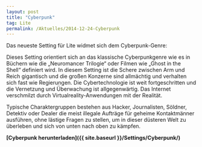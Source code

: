 ```yaml
---
layout: post
title: "Cyberpunk"
tag: Lite
permalink: /Aktuelles/2014-12-24-Cyberpunk
---
```


Das neueste Setting für Lite widmet sich dem Cyberpunk-Genre:

Dieses Setting orientiert sich an das klassische Cyberpunkgenre wie es in Büchern wie die &bdquo;Neuromancer Trilogie&ldquo; oder Filmen wie &bdquo;Ghost in the Shell&ldquo; definiert wird. In diesem Setting ist die Schere zwischen Arm und Reich gigantisch und die großen Konzerne sind allmächtig und verhalten sich fast wie Regierungen. Die Cybertechnologie ist weit fortgeschritten und die Vernetzung und Überwachung ist allgegenwärtig. Das Internet verschmilzt durch Virtualreality-Anwendungen mit der Realität.

Typische Charaktergruppen bestehen aus Hacker, Journalisten, Söldner, Detektiv oder Dealer die meist illegale Aufträge für geheime Kontaktmänner ausführen, ohne lästige Fragen zu stellen, um in dieser düsteren Welt zu überleben und sich von unten nach oben zu kämpfen.

**[Cyberpunk herunterladen]({{ site.baseurl }}/Settings/Cyberpunk/)**
